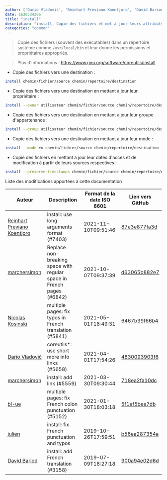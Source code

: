```yaml
---
author: ['Dario Vladović', 'Reinhart Previano Koentjoro', 'David Bariod', 'Nicolas Kosinski', 'julien', 'bl-ue', 'marchersimon']
date: 1636534306
title: "install"
description: "install, Copie des fichiers et met à jour leurs attributs."
categories: "common"
---
```

> Copie des fichiers (souvent des exécutables) dans un répertoire système comme `/usr/local/bin` et leur donne les permissions et propriétaires appropriés.

> Plus d'informations : <https://www.gnu.org/software/coreutils/install>.

- Copie des fichiers vers une destination :

```bash
install chemin/fichier/source chemin/repertoire/destination
```

- Copie des fichiers vers une destination en mettant à jour leur propriétaire :

```bash
install --owner utilisateur chemin/fichier/source chemin/repertoire/destination
```

- Copie des fichiers vers une destination en mettant à jour leur groupe d'appartenance :

```bash
install --group utilisateur chemin/fichier/source chemin/repertoire/destination
```

- Copie des fichiers vers une destination en mettant à jour leur mode :

```bash
install --mode +x chemin/fichier/source chemin/repertoire/destination
```

- Copie des fichiers en mettant à jour leur dates d'accès et de modification à partir de leurs sources respectives :

```bash
install --preserve-timestamps chemin/fichier/source chemin/repertoire/destination
```
Liste des modifications apportées à cette documentation


Auteur | Description | Format de la date ISO 8601 | Lien vers GitHub
------|-----|-----|-----
[Reinhart Previano Koentjoro](mailto:reinhart_previano@yahoo.com) | install: use long arguments format (#7403) | 2021-11-10T09:51:46 | [87e3e877fa3d](https://github.com/tldr-pages/tldr/commit/87e3e877fa3d6c0d7d2a7fe5100c908c76de8f57)
[marchersimon](mailto:50295997+marchersimon@users.noreply.github.com) | Replace non-breaking space with regular space in French pages (#6842) | 2021-10-07T09:37:39 | [d63065b882e7](https://github.com/tldr-pages/tldr/commit/d63065b882e77c3d3361e76cfa7f28bf5415832e)
[Nicolas Kosinski](mailto:nicokosi@yahoo.com) | multiple pages: fix typos in French translation (#5841) | 2021-05-01T18:49:31 | [6467b39f66b4](https://github.com/tldr-pages/tldr/commit/6467b39f66b40110a64d13af20f1a7ab27380fa9)
[Dario Vladović](mailto:d.vladimyr@gmail.com) | coreutils*: use short more info links (#5658) | 2021-04-01T17:54:26 | [4830093903f6](https://github.com/tldr-pages/tldr/commit/4830093903f66ccf3ebbc2ecf477286e45edac59)
[marchersimon](mailto:50295997+marchersimon@users.noreply.github.com) | install: add link (#5559) | 2021-03-30T09:30:44 | [718ea2fa10dc](https://github.com/tldr-pages/tldr/commit/718ea2fa10dc125e48e3fb10b3e8b8adbb86c0d0)
[bl-ue](mailto:54780737+bl-ue@users.noreply.github.com) | multiple pages: fix French colon punctuation (#5152) | 2021-01-30T18:03:18 | [5f1ef5bee7db](https://github.com/tldr-pages/tldr/commit/5f1ef5bee7dba1b2749d25e4d0a7be22c89cf8b4)
[julien](mailto:git@julienc.io) | install: fix French punctuation and typos | 2019-10-26T17:59:51 | [b56ea287354a](https://github.com/tldr-pages/tldr/commit/b56ea287354acade198e9edaaaf296c130f04d79)
[David Bariod](mailto:davidriod@googlemail.com) | install: add French translation (#3158) | 2019-07-09T18:27:18 | [900a94e02d6d](https://github.com/tldr-pages/tldr/commit/900a94e02d6dbe4b6bf5a067d697793eea0d5eb6)

